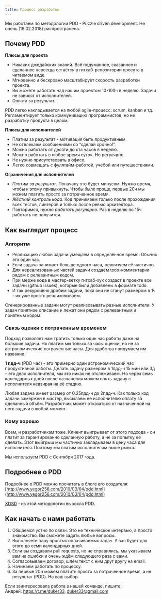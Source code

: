 ```yaml
---
title: Процесс разработки
---
```


Мы работаем по методологии PDD - Puzzle driven development. Не очень (16.02.2018) распространена.

## Почему PDD
**Плюсы для проекта**
- Никаких джедайских знаний. Всё подуманное, сказанное и сделанное навсегда остаётся в гитхаб-репозитории проекта в читаемом виде.
- Мгновенно и бескровно масштабирует скорость разработки проекта.
- Вы можете работать над нашим проектом 10-100ч в неделю. Задачи не зависят от исполнителей.
- Оплата за результат.

PDD легко накладывается на любой agile-процесс: scrum, kanban и тд.
Регламентирует только коммуникацию программистов, но не разработку продукта в целом.

**Плюсы для исполнителей**
- Платим за результат - мотивация быть продуктивным.
- Не отвлекаем сообщениями со “сделай срочно!”.
- Можно работать от десяти до ста часов в неделю.
- Можно работать в любое время суток. Но регулярно.
- Не нужно присутствовать в офисе.
- Легко совмещать с фуллтайм-работой, учёбой или путешествиями.

**Ограничения для исполнителей**
- *Платим за результат*. Поначалу это будет минусом. Нужно время, чтобы к этому привыкнуть. Чтобы было проще, первые 20ч мы можем платить просто за потраченное время.
- *Жёсткий контроль кода*. Код принимаем только после прохождения всех тестов, линтеров и только после ревью архитектора.
- Повторимся, нужно *работать регулярно*. Раз в неделю по 15ч работать не получится.



## Как выглядит процесс

### Алгоритм
- Реализацию любой задачи умещаем в определённое время. Обычно это один час.
- Если задача занимает больше одного часа, реализуем её частично.
- Для нереализованных частей задачи создаём todo-комментарии рядом с релевантным кодом.
- При мерже кода в мастер-ветку гитхаб-хук создаст в проекте все задачи (github issues), которые были добавлены в формате todo.
- И так рекурсивно дробим задачи, пока они не станут размером в 1ч - их уже просто реализовываем.

Сгенерированные задачи могут реализовывать разные исполнители.
У задач понятное описание и лежат они рядом с релевантным и понятным кодом.


### Связь оценки с потраченным временем
Подход позволяет нам тратить только один час работы даже на большие задачи.
Но платим мы только за часы оценки, но не за астрономические потраченные часы. Для удобства придумаем им название.

**1 пдд-ч** (PDD час) - это примерно один астрономический час продуктивной работы.
Делать задачу размером в 1пдд-ч 15 мин или 3д - это дело исполнителя, мы это никак не отслеживаем.
Но через семь календарных дней после назначения можем снять задачу с исполнителя невзирая на её стадию.

Любая задача имеет размер от 0.25пдд-ч до 2пдд-ч.
Как только код задачи замержен в мастер, высылаем её исполнителю оплату за сделанный объём.
Разработчик может отказаться от назначенной на него задачи в любой момент.


### Кому хорошо
Всем, и разработчикам тоже.
Клиент выигрывает от этого подхода - он платит за гарантированно сделанную работу, а не за попытку её сделать.
Этот выйгрыш мы частично закладываем в цену часа для исполнителя.
Поэтому мы платим исполнителям выше рынка.

Мы используем PDD с Сентября 2017 года.

## Подробнее о PDD
Подробнее о PDD можно прочитать в блоге его создателя:
[http://www.yegor256.com/2010/03/04/pdd.html](http://www.yegor256.com/2010/03/04/pdd.html)

[XDSD](http://www.xdsd.org/) - из этой методологии выросла PDD.

## Как начать с нами работать
1. Общаемся устно по связи. Это не техническое интервью, а просто знакомство. Вы сможете задать любые вопросы.
1. Выполняете пару простых оплачиваемых задач. У вас будет для этого до семи календарных дней.
1. Если вы создавали pull requests, но не справились, мы указываем вам на ошибки и очень ждём следующего раза с вами.
1. Согласовываем договор, шлём текст с ним друг другу на email.
1. Начинаем работать по процессу.
1. За первые 20ч можем платить просто за потраченное время, а не результат (PDD). На ваш выбор.

Если заинтересовала работа в нашей команде, пишите: <br>
Андрей: https://t.me/duker33, duker33@gmail.com
